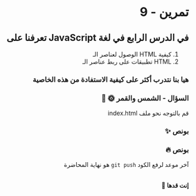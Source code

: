 <div dir="rtl">

# تمرين - 9

## في الدرس الرابع في لغة JavaScript تعرفنا على

1. كيفية HTML الوصول لعناصر الـ
2. HTML تطبيقات على ربط عناصر الـ

### هيا بنا نتدرب أكثر على كيفية الاستفادة من هذه الخاصية

### السؤال - الشمس والقمر 🌞 🌚

قم بالتوجه نحو ملف index.html

### بونص ✨

### بونص 🔥

آخر موعد لرفع الكود `git push` هو نهاية المحاضرة

<br>
<b>إنت قدها 🏅</b>
